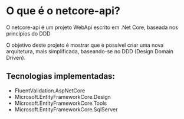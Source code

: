 # O que é o netcore-api?
O netcore-api é um projeto WebApi escrito em .Net Core, baseada nos princípios do DDD

O objetivo deste projeto é mostrar que é possível criar uma nova arquitetura, mais simplificada, baseando-se no DDD (Design Domain Driven).

## Tecnologias implementadas:
* FluentValidation.AspNetCore
* Microsoft.EntityFrameworkCore.Design
* Microsoft.EntityFrameworkCore.Tools
* Microsoft.EntityFrameworkCore.SqlServer